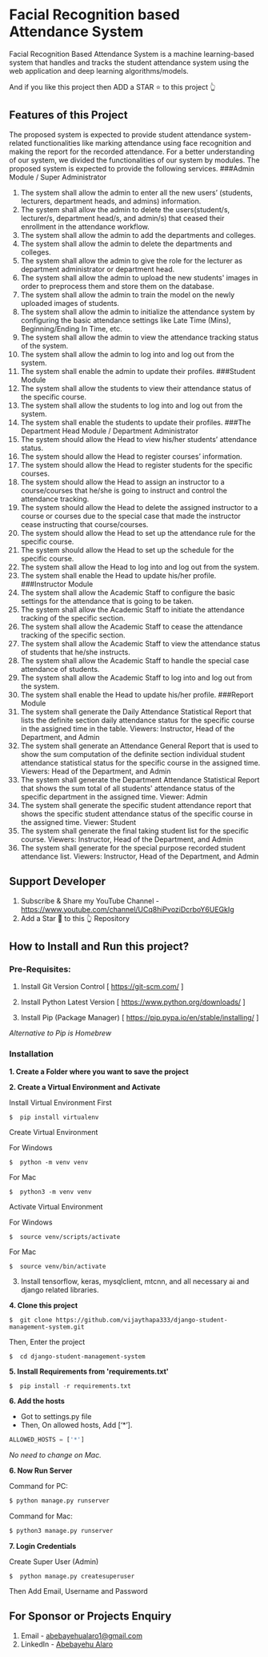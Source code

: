 # Facial Recognition based Attendance System
Facial Recognition Based Attendance System is a machine learning-based system that handles and 
tracks the student attendance system using the web application and deep learning 
algorithms/models.

And if you like this project then ADD a STAR ⭐️  to this project 👆

## Features of this Project

The proposed system is expected to provide student attendance system-related functionalities 
like marking attendance using face recognition and making the report for the recorded 
attendance. For a better understanding of our system, we divided the functionalities of our 
system by modules. The proposed system is expected to provide the following services.
###Admin Module / Super Administrator
1. The system shall allow the admin to enter all the new users’ (students, lecturers, 
department heads, and admins) information. 
2. The system shall allow the admin to delete the users(student/s, lecturer/s, department 
head/s, and admin/s) that ceased their enrollment in the attendance workflow. 
3. The system shall allow the admin to add the departments and colleges.
4. The system shall allow the admin to delete the departments and colleges.
5. The system shall allow the admin to give the role for the lecturer as department 
administrator or department head.
6. The system shall allow the admin to upload the new students' images in order to 
preprocess them and store them on the database.
7. The system shall allow the admin to train the model on the newly uploaded images of 
students.
8. The system shall allow the admin to initialize the attendance system by configuring the 
basic attendance settings like Late Time (Mins), Beginning/Ending In Time, etc.
9. The system shall allow the admin to view the attendance tracking status of the system.
10. The system shall allow the admin to log into and log out from the system.
11. The system shall enable the admin to update their profiles.
###Student Module
1. The system shall allow the students to view their attendance status of the specific course.
2. The system shall allow the students to log into and log out from the system.
3. The system shall enable the students to update their profiles.
###The Department Head Module / Department Administrator
1. The system should allow the Head to view his/her students’ attendance status.
2. The system should allow the Head to register courses’ information.
3. The system should allow the Head to register students for the specific courses.
4. The system should allow the Head to assign an instructor to a course/courses that he/she 
is going to instruct and control the attendance tracking.
5. The system should allow the Head to delete the assigned instructor to a course or courses 
due to the special case that made the instructor cease instructing that course/courses.
6. The system should allow the Head to set up the attendance rule for the specific course.
7. The system should allow the Head to set up the schedule for the specific course.
8. The system shall allow the Head to log into and log out from the system.
9. The system shall enable the Head to update his/her profile.
###Instructor Module
1. The system shall allow the Academic Staff to configure the basic settings for the 
attendance that is going to be taken.
2. The system shall allow the Academic Staff to initiate the attendance tracking of the 
specific section.
3. The system shall allow the Academic Staff to cease the attendance tracking of the 
specific section.
4. The system shall allow the Academic Staff to view the attendance status of students that 
he/she instructs.
5. The system shall allow the Academic Staff to handle the special case attendance of 
students.
6. The system shall allow the Academic Staff to log into and log out from the system.
7. The system shall enable the Head to update his/her profile.
###Report Module
1. The system shall generate the Daily Attendance Statistical Report that lists the definite 
section daily attendance status for the specific course in the assigned time in the table.
Viewers: Instructor, Head of the Department, and Admin
2. The system shall generate an Attendance General Report that is used to show the sum 
computation of the definite section individual student attendance statistical status for the 
specific course in the assigned time.
Viewers: Head of the Department, and Admin
3. The system shall generate the Department Attendance Statistical Report that shows the 
sum total of all students' attendance status of the specific department in the assigned time.
Viewer: Admin
4. The system shall generate the specific student attendance report that shows the specific 
student attendance status of the specific course in the assigned time.
Viewer: Student
5. The system shall generate the final taking student list for the specific course.
Viewers: Instructor, Head of the Department, and Admin
6. The system shall generate for the special purpose recorded student attendance list.
Viewers: Instructor, Head of the Department, and Admin


## Support Developer
1. Subscribe & Share my YouTube Channel - https://www.youtube.com/channel/UCq8hiPvoziDcrboY6UEGkIg
2. Add a Star 🌟  to this 👆 Repository



## How to Install and Run this project?

### Pre-Requisites:
1. Install Git Version Control
[ https://git-scm.com/ ]

2. Install Python Latest Version
[ https://www.python.org/downloads/ ]

3. Install Pip (Package Manager)
[ https://pip.pypa.io/en/stable/installing/ ]

*Alternative to Pip is Homebrew*

### Installation
**1. Create a Folder where you want to save the project**

**2. Create a Virtual Environment and Activate**

Install Virtual Environment First
```
$  pip install virtualenv
```

Create Virtual Environment

For Windows
```
$  python -m venv venv
```
For Mac
```
$  python3 -m venv venv
```

Activate Virtual Environment

For Windows
```
$  source venv/scripts/activate
```

For Mac
```
$  source venv/bin/activate
```
3. Install tensorflow, keras, mysqlclient, mtcnn, and all necessary ai and django related libraries.

**4. Clone this project**
```
$  git clone https://github.com/vijaythapa333/django-student-management-system.git
```

Then, Enter the project
```
$  cd django-student-management-system
```

**5. Install Requirements from 'requirements.txt'**
```python
$  pip install -r requirements.txt
```

**6. Add the hosts**

- Got to settings.py file 
- Then, On allowed hosts, Add [‘*’]. 
```python
ALLOWED_HOSTS = ['*']
```
*No need to change on Mac.*


**6. Now Run Server**

Command for PC:
```python
$ python manage.py runserver
```

Command for Mac:
```python
$ python3 manage.py runserver
```

**7. Login Credentials**

Create Super User (Admin)
```
$  python manage.py createsuperuser
```
Then Add Email, Username and Password


## For Sponsor or Projects Enquiry
1. Email - abebayehualaro1@gmail.com
2. LinkedIn - [Abebayehu Alaro](https://www.linkedin.com/in/abebayehu-alaro/ "Abebayehu Alaro on LinkedIn")

